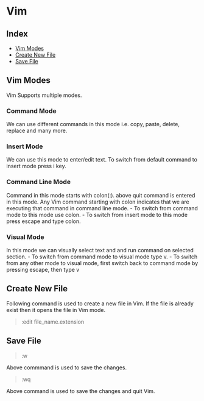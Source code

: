 # Vim

## Index
* [Vim Modes](#Vim-modes)
* [Create New File](#Create-New-File)
* [Save File](#Save-File)

## Vim Modes

Vim Supports multiple modes.

### Command Mode 

We can use different commands in this mode i.e. copy, paste, delete, replace and many more.

### Insert Mode 

We can use this mode to enter/edit text. To switch from default command to insert mode press i key.

### Command Line Mode 

Command in this mode starts with colon(:). above quit command is entered in this mode. Any Vim command starting with colon indicates that we are executing that command in command line mode.
	- To switch from command mode to this mode use colon.
	- To switch from insert mode to this mode press escape and type colon.

### Visual Mode 

In this mode we can visually select text and and run command on selected section.
	- To switch from command mode to visual mode type v.
	- To switch from any other mode to visual mode, first switch back to command mode by pressing escape, then type v

## Create New File

Following command is used to create a new file in Vim. If the file is already exist then it opens the file in Vim mode.

> :edit file_name.extension

## Save File

> :w

Above commmand is used to save the changes.

> :wq

Above command is used to save the changes and quit Vim.